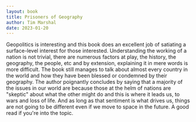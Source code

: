 ```yaml
---
layout: book
title: Prisoners of Geography
author: Tim Marshal
date: 2023-01-20
---
```


Geopolitics is interesting and this book does an excellent job of satiating a surface-level interest for those interested. Understanding the working of a nation is not trivial, there are numerous factors at play, the history, the geography, the people, etc and by extension, explaining it in mere words is more difficult. The book still manages to talk about almost every country in the world and how they have been blessed or condemned by their geography. The author poignantly concludes by saying that a majority of the issues in our world are because those at the helm of nations are "skeptic" about what the other might do and this is where it leads us, to wars and loss of life. And as long as that sentiment is what drives us, things are not going to be different even if we move to space in the future. A good read if you're into the topic.
